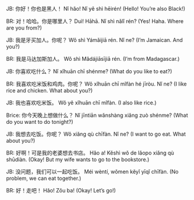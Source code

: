 JB: 你好！你也是黑人！
Nǐ hǎo! Nǐ yě shì hēirén!
(Hello! You’re also Black!)

BR: 对！哈哈。你是哪里人？
Duì! Hāhā. Nǐ shì nǎlǐ rén?
(Yes! Haha. Where are you from?)

JB: 我是牙买加人。你呢？
Wǒ shì Yámǎijiā rén. Nǐ ne?
(I’m Jamaican. And you?)

BR: 我是马达加斯加人。
Wǒ shì Mǎdájiāsījiā rén.
(I’m from Madagascar.)

JB: 你喜欢吃什么？
Nǐ xǐhuān chī shénme?
(What do you like to eat?)

BR: 我喜欢吃米饭和鸡肉。你呢？
Wǒ xǐhuān chī mǐfàn hé jīròu. Nǐ ne?
(I like rice and chicken. What about you?)

JB: 我也喜欢吃米饭。
Wǒ yě xǐhuān chī mǐfàn.
(I also like rice.)

Brice: 你今天晚上想做什么？
Nǐ jīntiān wǎnshàng xiǎng zuò shénme?
(What do you want to do tonight?)

JB: 我想去吃饭。你呢？
Wǒ xiǎng qù chīfàn. Nǐ ne?
(I want to go eat. What about you?)

BR: 好啊！可是我的老婆想去书店。
Hǎo a! Kěshì wǒ de lǎopo xiǎng qù shūdiàn.
(Okay! But my wife wants to go to the bookstore.)

JB: 没问题，我们可以一起吃饭。
Méi wèntí, wǒmen kěyǐ yīqǐ chīfàn.
(No problem, we can eat together.)

BR: 好！走吧！
Hǎo! Zǒu ba!
(Okay! Let’s go!)
